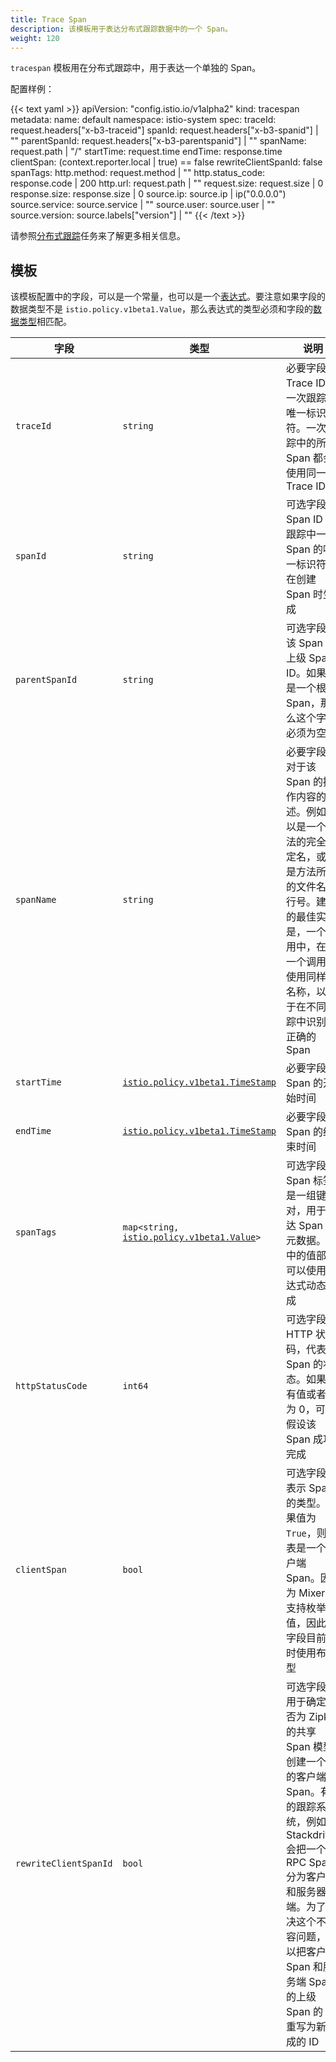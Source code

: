 ```yaml
---
title: Trace Span
description: 该模板用于表达分布式跟踪数据中的一个 Span。
weight: 120
---
```

`tracespan` 模板用在分布式跟踪中，用于表达一个单独的 Span。

配置样例：

{{< text yaml >}}
apiVersion: "config.istio.io/v1alpha2"
kind: tracespan
metadata:
  name: default
  namespace: istio-system
spec:
  traceId: request.headers["x-b3-traceid"]
  spanId: request.headers["x-b3-spanid"] | ""
  parentSpanId: request.headers["x-b3-parentspanid"] | ""
  spanName: request.path | "/"
  startTime: request.time
  endTime: response.time
  clientSpan: (context.reporter.local | true) == false
  rewriteClientSpanId: false
  spanTags:
    http.method: request.method | ""
    http.status_code: response.code | 200
    http.url: request.path | ""
    request.size: request.size | 0
    response.size: response.size | 0
    source.ip: source.ip | ip("0.0.0.0")
    source.service: source.service | ""
    source.user: source.user | ""
    source.version: source.labels["version"] | ""
{{< /text >}}

请参照[分布式跟踪](/zh/docs/tasks/telemetry/distributed-tracing/)任务来了解更多相关信息。

## 模板

该模板配置中的字段，可以是一个常量，也可以是一个[表达式](/zh/docs/reference//config/policy-and-telemetry/expression-language/)。要注意如果字段的数据类型不是 `istio.policy.v1beta1.Value`，那么表达式的类型必须和字段的[数据类型](/zh/docs/reference/config/policy-and-telemetry/expression-language/#类型检查)相匹配。

|字段|类型|说明|
|---|---|---|
|`traceId`|`string`|必要字段。Trace ID 是一次跟踪的唯一标识符。一次跟踪中的所有 Span 都会使用同一个 Trace ID|
|`spanId`|`string`|可选字段。Span ID 是跟踪中一个 Span 的唯一标识符，在创建 Span 时生成|
|`parentSpanId`|`string`|可选字段。该 Span 的上级 Span ID。如果这是一个根级 Span，那么这个字段必须为空|
|`spanName`|`string`|必要字段。对于该 Span 的操作内容的描述。例如可以是一个方法的完全限定名，或者是方法所在的文件名和行号。建议的最佳实践是，一个应用中，在同一个调用点使用同样的名称，以便于在不同跟踪中识别出正确的 Span|
|`startTime`|[`istio.policy.v1beta1.TimeStamp`](/docs/reference/config/policy-and-telemetry/istio.policy.v1beta1/#TimeStamp)|必要字段：Span 的开始时间|
|`endTime`|[`istio.policy.v1beta1.TimeStamp`](/docs/reference/config/policy-and-telemetry/istio.policy.v1beta1/#TimeStamp)|必要字段：Span 的结束时间|
|`spanTags`|`map<string,` [`istio.policy.v1beta1.Value`](/docs/reference/config/policy-and-telemetry/istio.policy.v1beta1/#Value)`>`|可选字段。Span 标签是一组键值对，用于表达 Span 的元数据。其中的值部分可以使用表达式动态生成|
|`httpStatusCode`|`int64`|可选字段。HTTP 状态码，代表 Span 的状态。如果没有值或者值为 0，可以假设该 Span 成功完成|
|`clientSpan`|`bool`|可选字段。表示 Span 的类型。如果值为 `True`，则代表是一个客户端 Span。因为 Mixer 不支持枚举值，因此该字段目前临时使用布尔型|
|`rewriteClientSpanId`|`bool`|可选字段。用于确定是否为 Zipkin 的共享 Span 模型创建一个新的客户端 Span。有的跟踪系统，例如 Stackdriver 会把一个 RPC Span 分为客户端和服务器端。为了解决这个不兼容问题，可以把客户端 Span 和服务端 Span 的上级 Span 的 ID 重写为新生成的 ID|